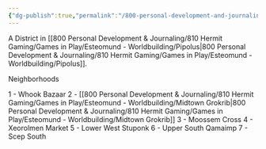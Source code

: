 ```yaml
---
{"dg-publish":true,"permalink":"/800-personal-development-and-journaling/810-hermit-gaming/games-in-play/esteomund-worldbuilding/east-skap/"}
---
```


A District in [[800 Personal Development & Journaling/810 Hermit Gaming/Games in Play/Esteomund - Worldbuilding/Pipolus\|800 Personal Development & Journaling/810 Hermit Gaming/Games in Play/Esteomund - Worldbuilding/Pipolus]].

Neighborhoods

1 - Whook Bazaar
2 - [[800 Personal Development & Journaling/810 Hermit Gaming/Games in Play/Esteomund - Worldbuilding/Midtown Grokrib\|800 Personal Development & Journaling/810 Hermit Gaming/Games in Play/Esteomund - Worldbuilding/Midtown Grokrib]]
3 - Moossem Cross
4 - Xeorolmen Market
5 - Lower West Stuponk
6 - Upper South Qamaimp
7 - Scep South